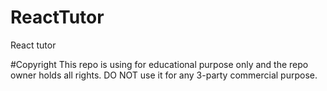 # ReactTutor
React tutor

#Copyright
This repo is using for educational purpose only and the repo owner holds all rights. DO NOT use it for any 3-party commercial purpose.
